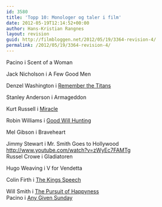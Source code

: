 ```yaml
---
id: 3580
title: 'Topp 10: Monologer og taler i film'
date: 2012-05-19T12:14:52+00:00
author: Hans-Kristian Rangnes
layout: revision
guid: http://filmbloggen.net/2012/05/19/3364-revision-4/
permalink: /2012/05/19/3364-revision-4/
---
```

Pacino i Scent of a Woman

<div class="video-shortcode">
</div>

Jack Nicholson i A Few Good Men

<div class="video-shortcode">
</div>

Denzel Washington i [Remember the Titans](http://filmbloggen.net/2011/04/27/ukas-idrettsfilm-2/)

<div class="video-shortcode">
</div>

Stanley Anderson i Armageddon

<div class="video-shortcode">
</div>

Kurt Russell i [Miracle  
](http://filmbloggen.net/2011/05/04/ukas-idrettsfilm-4/) 

<div class="video-shortcode">
</div>

Robin Williams i [Good Will Hunting  
](http://filmbloggen.net/2011/07/05/fra-skuffen-11-good-will-hunting/) 

<div class="video-shortcode">
</div>

Mel Gibson i Braveheart

<div class="video-shortcode">
</div>

Jimmy Stewart i Mr. Smith Goes to Hollywood http://www.youtube.com/watch?v=zWyEc7FAMTg  
Russel Crowe i Gladiatoren

<div class="video-shortcode">
</div>

Hugo Weaving i V for Vendetta

<div class="video-shortcode">
</div>

Colin Firth i [The Kings Speech](http://filmbloggen.net/2011/03/31/the-kings-speech/)

Will Smith i [The Pursuit of Happyness  
](http://filmbloggen.net/2011/04/18/fra-skuffen-1/) Pacino i [Any Given Sunday](http://filmbloggen.net/2011/08/26/fra-skuffen-12-any-given-sunday/)

&nbsp;